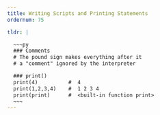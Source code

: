 ```yaml
---
title: Writing Scripts and Printing Statements
ordernum: 75

tldr: |

  ~~~py
  ### Comments
  # The pound sign makes everything after it
  # a "comment" ignored by the interpreter

  ### print()
  print(4)          #  4
  print(1,2,3,4)    #  1 2 3 4
  print(print)      #  <built-in function print>
  ~~~
---
```

